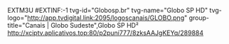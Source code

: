 EXTM3U
#EXTINF:-1 tvg-id="Globosp.br" tvg-name="Globo SP HD" tvg-logo="http://app.tvdigital.link:2095/logoscanais/GLOBO.png" group-title="Canais | Globo Sudeste",Globo SP HD²
http://xciptv.aplicativos.top:80/p2puni777/8zksAAJgKEYq/289884
